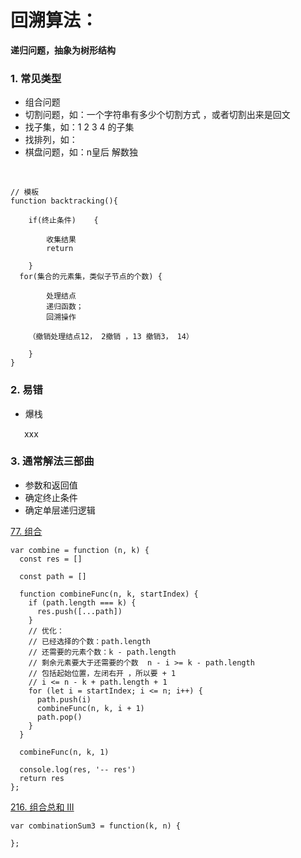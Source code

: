 # 回溯算法：

<strong>递归问题，抽象为树形结构</strong>

### 1. 常见类型

* 组合问题
* 切割问题，如：一个字符串有多少个切割方式 ，或者切割出来是回文
* 找子集，如：1 2 3 4  的子集
* 找排列，如：
* 棋盘问题，如：n皇后  解数独

&ensp;&ensp;

````
// 模板
function backtracking(){

	if(终止条件)	{

		收集结果 
		return

	}
  for(集合的元素集，类似子节点的个数) {

		处理结点
		递归函数；
		回溯操作

	（撤销处理结点12， 2撤销 ，13 撤销3， 14）

	}
}

````



### 2. 易错

* 爆栈

&ensp; &ensp; xxx


### 3. 通常解法三部曲

* 参数和返回值
* 确定终止条件
* 确定单层递归逻辑


[77. 组合](https://leetcode.cn/problems/combinations/)

````
var combine = function (n, k) {
  const res = []

  const path = []

  function combineFunc(n, k, startIndex) {
    if (path.length === k) {
      res.push([...path])
    }
    // 优化：
    // 已经选择的个数：path.length    
    // 还需要的元素个数：k - path.length
    // 剩余元素要大于还需要的个数  n - i >= k - path.length 
    // 包括起始位置，左闭右开 ，所以要 + 1
    // i <= n - k + path.length + 1
    for (let i = startIndex; i <= n; i++) {
      path.push(i)
      combineFunc(n, k, i + 1)
      path.pop()
    }
  }

  combineFunc(n, k, 1)

  console.log(res, '-- res')
  return res
};
````


[216. 组合总和 III](https://leetcode.cn/problems/combination-sum-iii/)

````
var combinationSum3 = function(k, n) {

};
````






